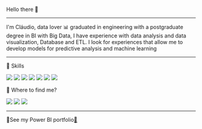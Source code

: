 Hello there 👋 

<hr width = “2” size = “100”>

I'm Cláudio, data lover 📊 graduated in engineering with a postgraduate degree in BI with Big Data, I have experience with data analysis and  data visualization, Database and ETL. I look for experiences that allow me to develop models for predictive analysis and machine learning

<hr width = “2” size = “100”>

<p>
🚀 Skills
<p>
<img src="https://img.shields.io/badge/Python-3776AB?style=for-the-badge&logo=python&logoColor=white"/>
<img src="https://img.shields.io/badge/R-276DC3?style=for-the-badge&logo=r&logoColor=white"/>
<img src="https://img.shields.io/badge/Power_BI-F2C811?style=for-the-badge&logo=Power%20BI&logoColor=white"/>
<img src="https://img.shields.io/badge/Oracle-F80000?style=for-the-badge&logo=oralce&logo&logoColor=white"/>
<img src="https://img.shields.io/badge/MySql-4479A1?style=for-the-badge&logo=mySQL&logo&logoColor=white"/>
<img src="https://img.shields.io/badge/Visual_Studio_Code-0078D4?style=for-the-badge&logo=visual%20studio%20code&logoColor=white"/>
<img src="https://img.shields.io/badge/Microsoft_Excel-217346?style=for-the-badge&logo=microsoft-excel&logoColor=white"/>
                                                                                                                                                      
                                                                                                                       
<p>
📝 Where to find me?
<p>
<a href="//www.linkedin.com/in/cl%C3%A1udio-falc%C3%A3o-096b57a9/"><img src="https://img.shields.io/badge/LinkedIn-0077B5?style=for-the-badge&logo=linkedin&logoColor=white" /></a>
<a href="//www.medium.com/me/stories/public"><img src="https://img.shields.io/badge/Medium-12100E?style=for-the-badge&logo=medium&logoColor=white"/></a>
<a href="//www.kaggle.com/cludiofalco"><img src="https://img.shields.io/badge/Kaggle-20BEFF?style=for-the-badge&logo=kaggle&logoColor=white"/></a>

<hr width = “2” size = “100”>
📌See my Power BI portfolio<a href="//docs.google.com/spreadsheets/d/1lqd5MGhu2hi2UGJxxLejbIB7V20Kj1Bhy6iPhA_bZcQ/edit?usp=sharing">🔗</a>

